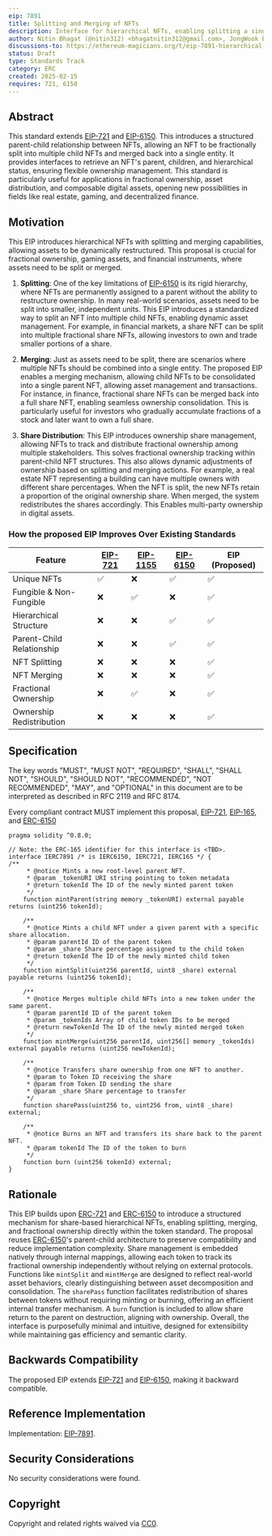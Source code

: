 ```yaml
---
eip: 7891
title: Splitting and Merging of NFTs
description: Interface for hierarchical NFTs, enabling splitting a single NFT and merging multiple NFTs
author: Nitin Bhagat (@nitin312) <bhagatnitin312@gmail.com>, JongWook Bae <bae@cwnu.ac.kr>, Su-Hyun Lee <sleepl@changwon.ac.kr>
discussions-to: https://ethereum-magicians.org/t/eip-7891-hierarchical-nfts-with-splitting-and-merging/22986
status: Draft
type: Standards Track
category: ERC
created: 2025-02-15
requires: 721, 6150
---
```


## Abstract

This standard extends [EIP-721](./eip-721.md) and [EIP-6150](./eip-6150.md). This introduces a structured parent-child relationship between NFTs, allowing an NFT to be fractionally split into multiple child NFTs and merged back into a single entity. It provides interfaces to retrieve an NFT's parent, children, and hierarchical status, ensuring flexible ownership management. This standard is particularly useful for applications in fractional ownership, asset distribution, and composable digital assets, opening new possibilities in fields like real estate, gaming, and decentralized finance.

## Motivation

This EIP introduces hierarchical NFTs with splitting and merging capabilities, allowing assets to be dynamically restructured. This proposal is crucial for fractional ownership, gaming assets, and financial instruments, where assets need to be split or merged. 

1. **Splitting**: One of the key limitations of [EIP-6150](./eip-6150.md) is its rigid hierarchy, where NFTs are permanently assigned to a parent without the ability to restructure ownership. In many real-world scenarios, assets need to be split into smaller, independent units. This EIP introduces a standardized way to split an NFT into multiple child NFTs, enabling dynamic asset management. For example, in financial markets, a share NFT can be split into multiple fractional share NFTs, allowing investors to own and trade smaller portions of a share.

2. **Merging**: Just as assets need to be split, there are scenarios where multiple NFTs should be combined into a single entity. The proposed EIP enables a merging mechanism, allowing child NFTs to be consolidated into a single parent NFT, allowing asset management and transactions. For instance, in finance, fractional share NFTs can be merged back into a full share NFT, enabling seamless ownership consolidation. This is particularly useful for investors who gradually accumulate fractions of a stock and later want to own a full share.

3. **Share Distribution**: This EIP introduces ownership share management, allowing NFTs to track and distribute fractional ownership among multiple stakeholders. This solves fractional ownership tracking within parent-child NFT structures. This also allows dynamic adjustments of ownership based on splitting and merging actions. For example, a real estate NFT representing a building can have multiple owners with different share percentages. When the NFT is split, the new NFTs retain a proportion of the original ownership share. When merged, the system redistributes the shares accordingly. This Enables multi-party ownership in digital assets.

### How the proposed EIP Improves Over Existing Standards

| Feature                  | [EIP-721](./eip-721.md) | [EIP-1155](./eip-1155.md) | [EIP-6150](./eip-6150.md) | EIP (Proposed) |
|--------------------------|---------|---------|---------|------------------|
| Unique NFTs              | ✅      | ❌       | ✅       | ✅                |
| Fungible & Non-Fungible  | ❌       | ✅       | ❌       | ✅                |
| Hierarchical Structure   | ❌       | ❌       | ✅       | ✅                |
| Parent-Child Relationship | ❌       | ❌       | ✅       | ✅                |
| NFT Splitting           | ❌       | ❌       | ❌       | ✅                |
| NFT Merging             | ❌       | ❌       | ❌       | ✅                |
| Fractional Ownership    | ❌       | ✅       | ❌       | ✅                |
| Ownership Redistribution | ❌       | ❌       | ❌       | ✅                |


## Specification

The key words "MUST", "MUST NOT", "REQUIRED", "SHALL", "SHALL NOT", "SHOULD", "SHOULD NOT", "RECOMMENDED", "NOT RECOMMENDED", "MAY", and "OPTIONAL" in this document are to be interpreted as described in RFC 2119 and RFC 8174.

Every compliant contract MUST implement this proposal, [EIP-721](./eip-721), [EIP-165](./eip-165), and [ERC-6150](./eip-6150)

```solidity
pragma solidity ^0.8.0;

// Note: the ERC-165 identifier for this interface is <TBD>.
interface IERC7891 /* is IERC6150, IERC721, IERC165 */ {
/**
     * @notice Mints a new root-level parent NFT.
     * @param _tokenURI URI string pointing to token metadata
     * @return tokenId The ID of the newly minted parent token
     */
    function mintParent(string memory _tokenURI) external payable returns (uint256 tokenId);

    /**
     * @notice Mints a child NFT under a given parent with a specific share allocation.
     * @param parentId ID of the parent token
     * @param _share Share percentage assigned to the child token
     * @return tokenId The ID of the newly minted child token
     */
    function mintSplit(uint256 parentId, uint8 _share) external payable returns (uint256 tokenId);

    /**
     * @notice Merges multiple child NFTs into a new token under the same parent.
     * @param parentId ID of the parent token
     * @param _tokenIds Array of child token IDs to be merged
     * @return newTokenId The ID of the newly minted merged token
     */
    function mintMerge(uint256 parentId, uint256[] memory _tokenIds) external payable returns (uint256 newTokenId);

    /**
     * @notice Transfers share ownership from one NFT to another.
     * @param to Token ID receiving the share
     * @param from Token ID sending the share
     * @param _share Share percentage to transfer
     */
    function sharePass(uint256 to, uint256 from, uint8 _share) external;

    /**
     * @notice Burns an NFT and transfers its share back to the parent NFT.
     * @param tokenId The ID of the token to burn
     */
    function burn (uint256 tokenId) external;
}
```

## Rationale

This EIP builds upon [ERC-721](./eip-721) and [ERC-6150](./eip-6150) to introduce a structured mechanism for share-based hierarchical NFTs, enabling splitting, merging, and fractional ownership directly within the token standard. The proposal reuses [ERC-6150](./eip-6150)'s parent-child architecture to preserve compatibility and reduce implementation complexity. Share management is embedded natively through internal mappings, allowing each token to track its fractional ownership independently without relying on external protocols. Functions like `mintSplit` and `mintMerge` are designed to reflect real-world asset behaviors, clearly distinguishing between asset decomposition and consolidation. The `sharePass` function facilitates redistribution of shares between tokens without requiring minting or burning, offering an efficient internal transfer mechanism. A `burn` function is included to allow share return to the parent on destruction, aligning with ownership. Overall, the interface is purposefully minimal and intuitive, designed for extensibility while maintaining gas efficiency and semantic clarity.

## Backwards Compatibility

The proposed EIP extends [EIP-721](./eip-721.md) and [EIP-6150](./eip-6150.md), making it backward compatible.

## Reference Implementation

Implementation: [EIP-7891](../assets/erc-7891/ERC7891.sol).

## Security Considerations

No security considerations were found.

## Copyright

Copyright and related rights waived via [CC0](../LICENSE.md).

